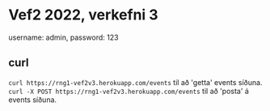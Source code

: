 # Vef2 2022, verkefni 3

username: admin, password: 123

## curl
`curl https://rng1-vef2v3.herokuapp.com/events` til að 'getta' events síðuna.
`curl -X POST https://rng1-vef2v3.herokuapp.com/events` til að 'posta' á events síðuna.
